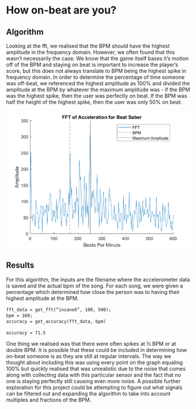 # How on-beat are you?

## Algorithm

Looking at the fft, we realised that the BPM should have the highest amplitude in the frequency domain. However, we often found that this wasn’t necessarily the case. We know that the game itself bases it’s motion off of the BPM and staying on beat is important to increase the player’s score, but this does not always translate to BPM being the highest spike in frequency domain. In order to determine the percentage of time someone was off-beat, we referenced the highest amplitude as 100% and divided the amplitude at the BPM by whatever the maximum amplitude was - if the BPM was the highest spike, then the user was perfectly on beat. If the BPM was half the height of the highest spike, then the user was only 50% on beat.

![HOB Beat Saber](images/how-on-beat1.png)

## Results

For this algorithm, the inputs are the filename where the accelerometer data is saved and the actual bpm of the song. For each song, we were given a percentage which determined how close the person was to having their highest amplitude at the BPM. 

```
fft_data = get_fft(“insane6”, 100, 500);
bpm = 160;
accuracy = get_accuracy(fft_data, bpm)
```

`accuracy = 71.5`

One thing we realised was that there were often spikes at ½ BPM or at double BPM. It is possible that these could be included in determining how on-beat someone is as they are still at regular intervals. The way we thought about including this was using every point on the graph equaling 100% but quickly realised that was unrealistic due to the noise that comes along with collecting data with this particular sensor and the fact that no one is staying perfectly still causing even more noise. A possible further exploration for this project could be attempting to figure out what signals can be filtered out and expanding the algorithm to take into account multiples and fractions of the BPM.

